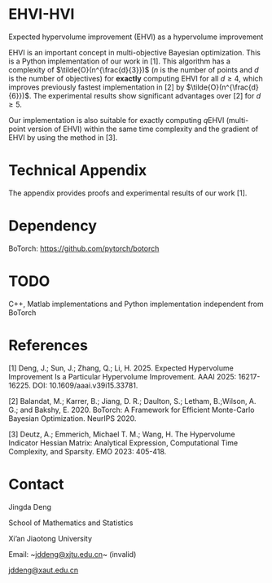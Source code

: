 # EHVI-HVI
Expected hypervolume improvement (EHVI) as a hypervolume improvement

EHVI is an important concept in multi-objective Bayesian optimization. This is a Python implementation of our work in [1]. This algorithm has a complexity of $\tilde{O}(n^{\frac{d}{3}})$ ($n$ is the number of points and $d$ is the number of objectives) for **exactly** computing EHVI for all $d\ge4$, which improves previously fastest implementation in [2] by $\tilde{O}(n^{\frac{d}{6}})$. The experimental results show significant advantages over [2] for $d\ge5$. 

Our implementation is also suitable for exactly computing $q$EHVI (multi-point version of EHVI) within the same time complexity and the gradient of EHVI by using the method in [3].

# Technical Appendix
The appendix provides proofs and experimental results of our work [1].

# Dependency
BoTorch: https://github.com/pytorch/botorch

# TODO
C++, Matlab implementations and Python implementation independent from BoTorch

# References
[1] Deng, J.; Sun, J.; Zhang, Q.; Li, H. 2025. Expected Hypervolume Improvement Is a Particular Hypervolume Improvement. AAAI 2025: 16217-16225. DOI: 10.1609/aaai.v39i15.33781.

[2] Balandat, M.; Karrer, B.; Jiang, D. R.; Daulton, S.; Letham, B.;Wilson, A. G.; and Bakshy, E. 2020. BoTorch: A Framework for Efficient Monte-Carlo Bayesian Optimization. NeurIPS 2020.

[3] Deutz, A.; Emmerich, Michael T. M.; Wang, H. The Hypervolume Indicator Hessian Matrix: Analytical Expression, Computational Time Complexity, and Sparsity. EMO 2023: 405-418.

# Contact
Jingda Deng

School of Mathematics and Statistics

Xi’an Jiaotong University

Email: ~jddeng@xjtu.edu.cn~ (invalid)

jddeng@xaut.edu.cn
